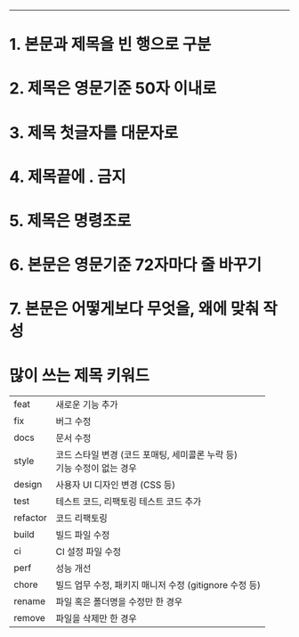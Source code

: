 
--- 

# 1. 본문과 제목을 빈 행으로 구분

# 2. 제목은 영문기준 50자 이내로

# 3. 제목 첫글자를 대문자로

# 4. 제목끝에 . 금지

# 5. 제목은 명령조로

# 6. 본문은 영문기준 72자마다 줄 바꾸기

# 7. 본문은 어떻게보다 무엇을, 왜에 맞춰 작성

# 많이 쓰는 제목 키워드

|   |   |
|---|---|
|feat|새로운 기능 추가|
|fix|버그 수정|
|docs|문서 수정|
|style|코드 스타일 변경 (코드 포매팅, 세미콜론 누락 등)  <br>기능 수정이 없는 경우|
|design|사용자 UI 디자인 변경 (CSS 등)|
|test|테스트 코드, 리팩토링 테스트 코드 추가|
|refactor|코드 리팩토링|
|build|빌드 파일 수정|
|ci|CI 설정 파일 수정|
|perf|성능 개선|
|chore|빌드 업무 수정, 패키지 매니저 수정 (gitignore 수정 등)|
|rename|파일 혹은 폴더명을 수정만 한 경우|
|remove|파일을 삭제만 한 경우|
